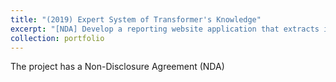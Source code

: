 ```yaml
---
title: "(2019) Expert System of Transformer's Knowledge"
excerpt: "[NDA] Develop a reporting website application that extracts information from experts for PT PLN Indonesia Power"
collection: portfolio
---
```


The project has a Non-Disclosure Agreement (NDA)